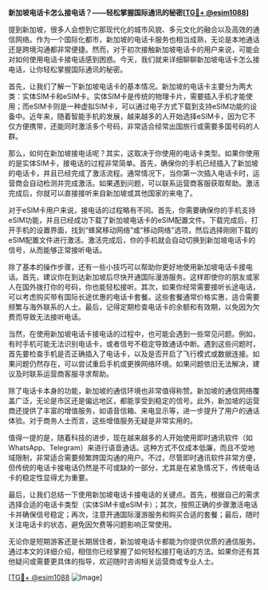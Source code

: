 **新加坡电话卡怎么接电话？——轻松掌握国际通讯的秘密[[TG💪+ @esim1088](https://t.me/s/esim1088)]**

提到新加坡，很多人会想到它那现代化的城市风貌、多元文化的融合以及高效的通信网络。作为一个国际化都市，新加坡的电话卡服务也相当成熟，无论是本地通话还是跨境沟通都非常便捷。然而，对于初次接触新加坡电话卡的用户来说，可能会对如何使用电话卡接电话感到困惑。今天，我们就来详细聊聊新加坡电话卡怎么接电话，让你轻松掌握国际通讯的秘密。

首先，让我们了解一下新加坡电话卡的基本情况。新加坡的电话卡主要分为两大类：实体SIM卡和eSIM卡。实体SIM卡是传统的物理卡片，需要插入手机才能使用；而eSIM卡则是一种虚拟SIM卡，可以通过电子方式下载到支持eSIM功能的设备中。近年来，随着智能手机的发展，越来越多的人开始选择eSIM卡，因为它不仅方便携带，还能同时激活多个号码，非常适合经常出国旅行或需要多国号码的人群。

那么，如何在新加坡接电话呢？其实，这取决于你使用的电话卡类型。如果你使用的是实体SIM卡，接电话的过程非常简单。首先，确保你的手机已经插入了新加坡的电话卡，并且已经完成了激活流程。通常情况下，当你第一次插入电话卡时，运营商会自动检测并完成激活。如果遇到问题，可以联系运营商客服获取帮助。激活完成后，你就可以直接接听来自新加坡或其他国家的来电了。

对于eSIM卡用户来说，接电话的过程略有不同。首先，你需要确保你的手机支持eSIM功能，并且已经成功下载了新加坡电话卡的eSIM配置文件。下载完成后，打开手机的设置界面，找到“蜂窝移动网络”或“移动网络”选项，然后选择刚刚下载的eSIM配置文件进行激活。激活完成后，你的手机就会自动切换到新加坡电话卡的信号，从而能够正常接听电话。

除了基本的操作步骤，还有一些小技巧可以帮助你更好地使用新加坡电话卡接电话。首先，建议你在到达新加坡后尽快开通国际漫游服务。这样即使你的朋友或家人在国外拨打你的号码，你也能轻松接听。其次，如果你经常需要接听长途电话，可以考虑购买带有国际长途优惠的电话卡套餐。这些套餐通常价格实惠，适合需要频繁与海外联系的人士。最后，记得定期检查电话卡的余额和有效期，以免因为欠费而导致无法接听电话。

当然，在使用新加坡电话卡接电话的过程中，也可能会遇到一些常见问题。例如，有时手机可能无法识别电话卡，或者信号不稳定导致通话中断。遇到这些问题时，首先要检查手机是否正确插入了电话卡，以及是否开启了飞行模式或数据连接。如果问题仍然存在，可以尝试重启手机或更换网络环境。如果问题依旧无法解决，建议及时联系运营商客服寻求帮助。

除了电话卡本身的功能，新加坡的通信环境也非常值得称赞。新加坡的通信网络覆盖广泛，无论是市区还是偏远地区，都能享受到稳定的信号。此外，新加坡的运营商还提供了丰富的增值服务，如语音信箱、来电显示等，进一步提升了用户的通话体验。对于商务人士而言，这些增值服务无疑是非常实用的。

值得一提的是，随着科技的进步，现在越来越多的人开始使用即时通讯软件（如WhatsApp、Telegram）来进行语音通话。这种方式不仅成本低廉，而且不受地域限制，非常适合需要频繁跨国沟通的用户。不过，尽管即时通讯软件非常方便，但传统的电话卡接电话仍然是不可或缺的一部分，尤其是在紧急情况下，传统电话卡的稳定性显得尤为重要。

最后，让我们总结一下使用新加坡电话卡接电话的关键点。首先，根据自己的需求选择合适的电话卡类型（实体SIM卡或eSIM卡）；其次，按照正确的步骤激活电话卡并确保信号稳定；再次，注意开通国际漫游服务和购买合适的套餐；最后，随时关注电话卡的状态，避免因欠费等问题影响正常使用。

无论你是短期游客还是长期居住者，新加坡电话卡都能为你提供优质的通信服务。通过本文的详细介绍，相信你已经掌握了如何轻松接打电话的方法。如果你还有其他疑问或需要更具体的指导，欢迎随时咨询相关运营商或专业人士。

[[TG💪+ @esim1088](https://t.me/s/esim1088) ![Image](https://i.postimg.cc/4NQfJmqS/Snipaste-2025-05-13-00-14-12.png)]